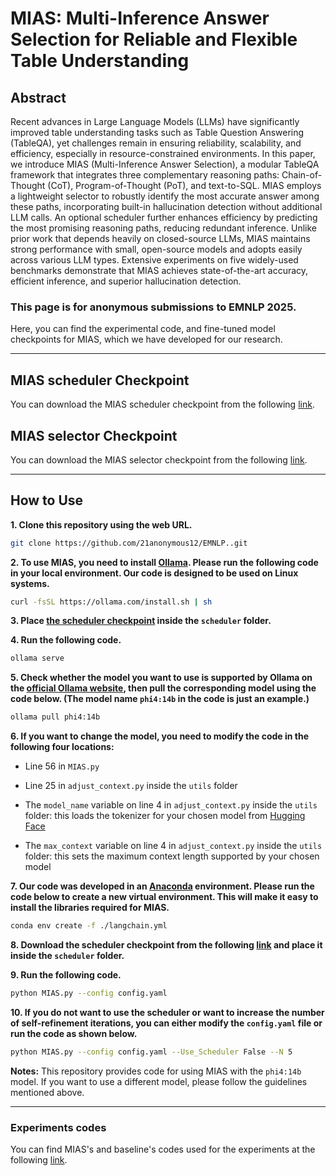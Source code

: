 # MIAS: Multi-Inference Answer Selection for Reliable and Flexible Table Understanding

## Abstract
Recent advances in Large Language Models (LLMs) have significantly improved table understanding tasks such as Table Question Answering (TableQA), yet challenges remain in ensuring reliability, scalability, and efficiency, especially in resource-constrained environments. In this paper, we introduce MIAS (Multi-Inference Answer Selection), a modular TableQA framework that integrates three complementary reasoning paths: Chain-of-Thought (CoT), Program-of-Thought (PoT), and text-to-SQL. MIAS employs a lightweight selector to robustly identify the most accurate answer among these paths, incorporating built-in hallucination detection without additional LLM calls. An optional scheduler further enhances efficiency by predicting the most promising reasoning paths, reducing redundant inference. Unlike prior work that depends heavily on closed-source LLMs, MIAS maintains strong performance with small, open-source models and adopts easily across various LLM types. Extensive experiments on five widely-used benchmarks demonstrate that MIAS achieves state-of-the-art accuracy, efficient inference, and superior hallucination detection.

### This page is for anonymous submissions to EMNLP 2025.

Here, you can find the experimental code, and fine-tuned model checkpoints for MIAS, which we have developed for our research.


---
## MIAS scheduler Checkpoint
You can download the MIAS scheduler checkpoint from the following [link](https://drive.google.com/file/d/1034behq_VONXuJOlvCKuFRXNYkmNERTI/view?usp=sharing).

## MIAS selector Checkpoint
You can download the MIAS selector checkpoint from the following [link](https://huggingface.co/7anonymous7/MIAS_selector).

---
## How to Use

**1. Clone this repository using the web URL.**
```bash
git clone https://github.com/21anonymous12/EMNLP..git
```
**2. To use MIAS, you need to install [Ollama](https://ollama.com/). Please run the following code in your local environment. Our code is designed to be used on Linux systems.**
```bash
curl -fsSL https://ollama.com/install.sh | sh
```
**3. Place [the scheduler checkpoint](https://drive.google.com/file/d/1034behq_VONXuJOlvCKuFRXNYkmNERTI/view?usp=sharing) inside the `scheduler` folder.**

**4. Run the following code.**
```bash
ollama serve
```
**5. Check whether the model you want to use is supported by Ollama on the [official Ollama website](https://ollama.com/search), then pull the corresponding model using the code below. (The model name `phi4:14b` in the code is just an example.)**
```bash
ollama pull phi4:14b
```

**6. If you want to change the model, you need to modify the code in the following four locations:**

  * Line 56 in `MIAS.py`

  * Line 25 in `adjust_context.py` inside the `utils` folder

  * The `model_name` variable on line 4 in `adjust_context.py` inside the `utils` folder: this loads the tokenizer for your chosen model from [Hugging Face](https://huggingface.co/)

  * The `max_context` variable on line 4 in `adjust_context.py` inside the `utils` folder: this sets the maximum context length supported by your chosen model


**7. Our code was developed in an [Anaconda](https://www.anaconda.com/) environment. Please run the code below to create a new virtual environment. This will make it easy to install the libraries required for MIAS.**
```bash
conda env create -f ./langchain.yml
```

**8. Download the scheduler checkpoint from the following [link](https://drive.google.com/file/d/1034behq_VONXuJOlvCKuFRXNYkmNERTI/view?usp=sharing) and place it inside the `scheduler` folder.**

**9. Run the following code.**
```bash
python MIAS.py --config config.yaml
```

**10. If you do not want to use the scheduler or want to increase the number of self-refinement iterations, you can either modify the `config.yaml` file or run the code as shown below.**
```bash
python MIAS.py --config config.yaml --Use_Scheduler False --N 5
```

**Notes:** This repository provides code for using MIAS with the `phi4:14b` model. If you want to use a different model, please follow the guidelines mentioned above.

--- 

### Experiments codes

You can find MIAS's and baseline's codes  used for the experiments at the following [link](https://github.com/21anonymous12/EMNLP./tree/main/Experiments).

